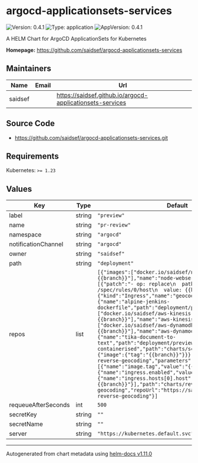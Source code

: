 # argocd-applicationsets-services

![Version: 0.4.1](https://img.shields.io/badge/Version-0.4.1-informational?style=flat-square) ![Type: application](https://img.shields.io/badge/Type-application-informational?style=flat-square) ![AppVersion: 0.4.1](https://img.shields.io/badge/AppVersion-0.4.1-informational?style=flat-square)

A HELM Chart for ArgoCD ApplicationSets for Kubernetes

**Homepage:** <https://github.com/saidsef/argocd-applicationsets-services>

## Maintainers

| Name | Email | Url |
| ---- | ------ | --- |
| saidsef |  | <https://saidsef.github.io/argocd-applicationsets-services> |

## Source Code

* <https://github.com/saidsef/argocd-applicationsets-services.git>

## Requirements

Kubernetes: `>= 1.23`

## Values

| Key | Type | Default | Description |
|-----|------|---------|-------------|
| label | string | `"preview"` | GitHub label to filter PRs that you want to target |
| name | string | `"pr-review"` | ApplicationSet name |
| namespace | string | `"argocd"` | Namespace of ArgoCD controller is deployed |
| notificationChannel | string | `"argocd"` | ArgoCD Slack notification channel |
| owner | string | `"saidsef"` | GitHub repo Organization / username |
| path | string | `"deployment"` | Repository path where deployment files are located |
| repos | list | `[{"images":["docker.io/saidsef/node-webserver:{{branch}}"],"name":"node-webserver","patches":[{"patch":"- op: replace\n  path: /spec/rules/0/host\n  value: {{branch}}","target":{"kind":"Ingress","name":"geocode"}}]},{"name":"alpine-jenkins-dockerfile","path":"deployment/preview"},{"images":["docker.io/saidsef/aws-kinesis-local:{{branch}}"],"name":"aws-kinesis-local"},{"images":["docker.io/saidsef/aws-dynamodb-local:{{branch}}"],"name":"aws-dynamodb-local"},{"name":"tika-document-to-text","path":"deployment/preview"},{"name":"scapy-containerised","path":"charts/scapy","values":{"image":{"tag":"{{branch}}"}}},{"name":"faas-reverse-geocoding","parameters":[{"name":"image.tag","value":"{{branch}}"},{"name":"ingress.enabled","value":"true"},{"name":"ingress.hosts[0].host","value":"{{branch}}"}],"path":"charts/reverse-geocoding","repoUrl":"https://saidsef.github.io/faas-reverse-geocoding"}]` | List of repo names and override images for preview environment to dynamically pass the branch of the pull request head use '{{branch}}' variable see: https://argocd-applicationset.readthedocs.io/en/stable/Generators-Pull-Request/#template |
| requeueAfterSeconds | int | `500` | GitHub polling rate (seconds) |
| secretKey | string | `""` | GitHub secrets key to use for API polling |
| secretName | string | `""` | GitHub secrets name and key to use for API polling |
| server | string | `"https://kubernetes.default.svc"` | ArgoCD server address |

----------------------------------------------
Autogenerated from chart metadata using [helm-docs v1.11.0](https://github.com/norwoodj/helm-docs/releases/v1.11.0)
